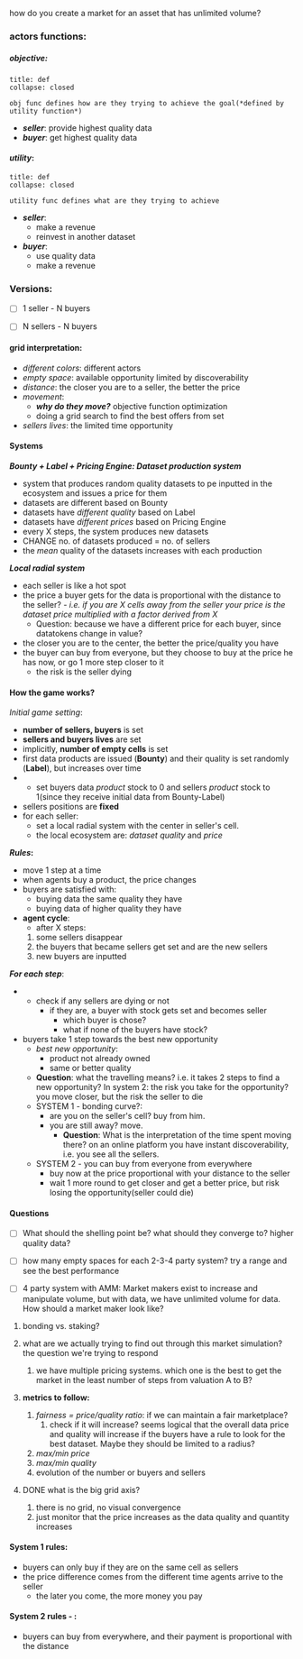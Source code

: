 

how do you create a market for an asset that has unlimited volume?


### actors functions: 
##### *objective*:
```ad-note
title: def
collapse: closed

obj func defines how are they trying to achieve the goal(*defined by utility function*)
```
- ***seller***: provide highest quality data
- ***buyer***: get highest quality data

#### *utility*:
```ad-note
title: def
collapse: closed

utility func defines what are they trying to achieve 
```
- ***seller***:
	- make a revenue
	- reinvest in another dataset
- ***buyer***: 
	- use quality data 
	- make a revenue


### Versions:
- [ ] 1 seller - N buyers
- [ ] N sellers - N buyers


#### grid interpretation:
- *different colors*: different actors
- *empty space*: available opportunity limited by discoverability
- *distance*: the closer you are to a seller, the better the price
- *movement*: 
	- ***why do they move?*** objective function optimization
	- doing a grid search to find the best offers from set
- *sellers lives*: the limited time opportunity 


#### Systems
***Bounty + Label + Pricing Engine: Dataset production system***
- system that produces random quality datasets to pe inputted in the ecosystem and issues a price for them 
- datasets are different based on Bounty 
- datasets have *different quality* based on Label 
- datasets have *different prices* based on Pricing Engine
- every X steps, the system produces new datasets
- CHANGE no. of datasets produced = no. of sellers
- the *mean* quality of the datasets increases with each production

***Local radial system***
- each seller is like a hot spot
- the price a buyer gets for the data is proportional with the distance to the seller? *- i.e. if you are X cells away from the seller your price is the dataset price multiplied with a factor derived from X*
	- Question: because we have a different price for each buyer, since datatokens change in value? 
- the closer you are to the center, the better the price/quality you have 
- the buyer can buy from everyone, but they choose to buy at the price he has now, or go 1 more step closer to it
	- the risk is the seller dying 


#### How the game works?

*Initial game setting*:
- **number of sellers, buyers** is set 
- **sellers and buyers lives** are set
- implicitly, **number of empty cells** is set
- first data products are issued (**Bounty**) and their quality is set randomly (**Label**), but increases over time
- * set buyers data *product* stock to 0 and sellers *product* stock to 1(since they receive initial data from Bounty-Label)
- sellers positions are **fixed** 
- for each seller: 
	- set a local radial system with the center in seller's cell.
	- the local ecosystem are: *dataset quality* and *price*


***Rules*:**
- move 1 step at a time
- when agents buy a product, the price changes
- buyers are satisfied with:
	- buying data the same quality they have
	- buying data of higher quality they have
- **agent cycle**: 
	- after X steps:
	1. some sellers disappear
	2. the buyers that became sellers get set and are the new sellers 
	3. new buyers are inputted


***For each step***:
- * check if any sellers are dying or not
	- if they are, a buyer with stock gets set and becomes seller
		- which buyer is chose?
		- what if none of the buyers have stock?
- buyers take 1 step towards the best new opportunity
	- *best new opportunity*:
		- product not already owned
		- same or better quality
	- **Question**: what the travelling means? i.e. it takes 2 steps to find a new opportunity? In system 2: the risk you take for the opportunity? you move closer, but the risk the seller to die
	- SYSTEM 1 - bonding curve?: 
		- are you on the seller's cell? buy from him.
		- you are still away? move. 
			- **Question**: What is the interpretation of the time spent moving there? on an online platform you have instant discoverability, i.e. you see all the sellers.
	- SYSTEM 2 - you can buy from everyone from everywhere
		- buy now at the price proportional with your distance to the seller
		- wait 1 more round to get closer and get a better price, but risk losing the opportunity(seller could die)


#### Questions
- [ ] What should the shelling point be? what should they converge to? higher quality data?


- [ ] how many empty spaces for each 2-3-4 party system?
	try a range and see the best performance
- [ ] 4 party system with AMM: Market makers exist to increase and manipulate volume, but with data, we have unlimited volume for data. How should a market maker look like?


1. bonding vs. staking?
3. what are we actually trying to find out through this market simulation? the question we're trying to respond
	1. we have multiple pricing systems. which one is the best to get the market in the least number of steps from valuation A to B?
3. **metrics to follow:**
	1. *fairness = price/quality ratio*: if we can maintain a fair marketplace? 
		1. check if it will increase? seems logical that the overall data price and quality will increase if the buyers have a rule to look for the best dataset. Maybe they should be limited to a radius?
	2. *max/min price*
	3. *max/min quality*
	4. evolution of the number or buyers and sellers
 


6. DONE what is the big grid axis?
	1. there is no grid, no visual convergence
	2.  just monitor that the price increases as the data quality and quantity increases



#### System 1 rules:
- buyers can only buy if they are on the same cell as sellers
- the price difference comes from the different time agents arrive to the seller
	- the later you come, the more money you pay

#### System 2 rules - :
- buyers can buy from everywhere, and their payment is proportional with the distance





